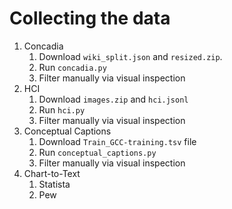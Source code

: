# Collecting the data
1. Concadia
    1. Download `wiki_split.json` and `resized.zip`. 
    2. Run `concadia.py`
    3. Filter manually via visual inspection
2. HCI
    1. Download `images.zip` and `hci.jsonl`
    2. Run `hci.py`
    3. Filter manually via visual inspection
3. Conceptual Captions
    1. Download `Train_GCC-training.tsv` file
    2. Run `conceptual_captions.py`
    3. Filter manually via visual inspection
4. Chart-to-Text
    1. Statista
    2. Pew
     